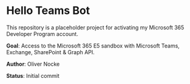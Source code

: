 # Hello Teams Bot



This repository is a placeholder project for activating my Microsoft 365 Developer Program account.



**Goal**: Access to the Microsoft 365 E5 sandbox with Microsoft Teams, Exchange, SharePoint & Graph API.



**Author**: Oliver Nocke  

**Status**: Initial commit
